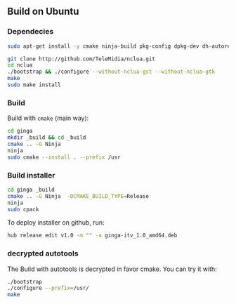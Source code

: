 ## Build on Ubuntu

### Dependecies

```bash
sudo apt-get install -y cmake ninja-build pkg-config dpkg-dev dh-autoreconf libltdl-dev liblua5.3-dev libglib2.0-dev libpango1.0-dev librsvg2-dev libsoup2.4-dev libgstreamer1.0-dev libgstreamer-plugins-base1.0-dev libfontconfig1-dev libgtk-3-dev gstreamer1.0-plugins-good gstreamer1.0-plugins-bad gstreamer1.0-plugins-ugly gstreamer1.0-libav libgssdp-1.2-dev libjsoncpp-dev -qq
```

```bash
git clone http://github.com/TeleMidia/nclua.git
cd nclua 
./bootstrap && ./configure --without-nclua-gst --without-nclua-gtk
make
sudo make install
```

### Build

Build with `cmake` (main way):

```bash
cd ginga
mkdir _build && cd _build
cmake .. -G Ninja 
ninja
sudo cmake --install . --prefix /usr
```

### Build installer

```bash
cd ginga _build
cmake .. -G Ninja  -DCMAKE_BUILD_TYPE=Release
ninja 
sudo cpack
```

To deploy installer on github, run:

```bash
hub release edit v1.0 -m "" -a ginga-itv_1.0_amd64.deb
```

### decrypted autotools

The Build with autotools is decrypted in favor cmake. You can try it with:

```bash
./bootstrap
./configure --prefix=/usr/
make
```
